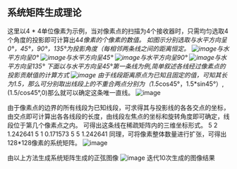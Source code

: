 系统矩阵生成理论
--------------------------------------
这里以4 * 4单位像素为示例，当对像素点的扫描为4个接收器时，只需均匀选取4个角度的投影即可计算出4*4像素的个像素的数值。
如图示分别选取与水平方向呈0°，45°，90°，135°为投影角度（每相邻两条线之间的距离恒定。
![image](hhttps://github.com/yanceyy/systemmatrix/blob/master/readme_image/IMG_1.png)与水平方向呈0°
![image](hhttps://github.com/yanceyy/systemmatrix/blob/master/readme_image/IMG_2.png)与水平方向呈45°
![image](hhttps://github.com/yanceyy/systemmatrix/blob/master/readme_image/IMG_3.png)与水平方向呈90°
![image](hhttps://github.com/yanceyy/systemmatrix/blob/master/readme_image/IMG_4.png)与水平方向呈135°
下面以与水平方向呈45°第一条线为例,简单叙述各线经过像素点的投影贡献值的计算方式
![image](hhttps://github.com/yanceyy/systemmatrix/blob/master/readme_image/IMG_5.png)
由于线段距离原点为已知且固定的值，可知其长为1.5，那么可分别取出线段上的不重合两点分别为（1.5*cos45°，1.5*sin45°）,(1.5/cos45°,0)那么就可以确定这条唯一直线。
![image](hhttps://github.com/yanceyy/systemmatrix/blob/master/readme_image/IMG_6.png)

由于像素点的边界的所有线段为已知线段，可求得其与投影线的各各交点的坐标，由交点即可计算出各各线段的长度，由线段左焦点的坐标和旋转角度即可确定，线段位于第几个像素点之内。
可得出这条线在稀疏矩阵内的三维坐标形式。
5  2   1.242641
5  1   0.171573
5  5   1.242641
同理，可将像素整体数量进行扩张，可得出128*128像素的系统矩阵。
![image](hhttps://github.com/yanceyy/systemmatrix/blob/master/readme_image/IMG_7.png)

由以上方法生成系统矩阵生成的正弦图像
![image](hhttps://github.com/yanceyy/systemmatrix/blob/master/readme_image/IMG_8.png)
迭代10次生成的图像结果
